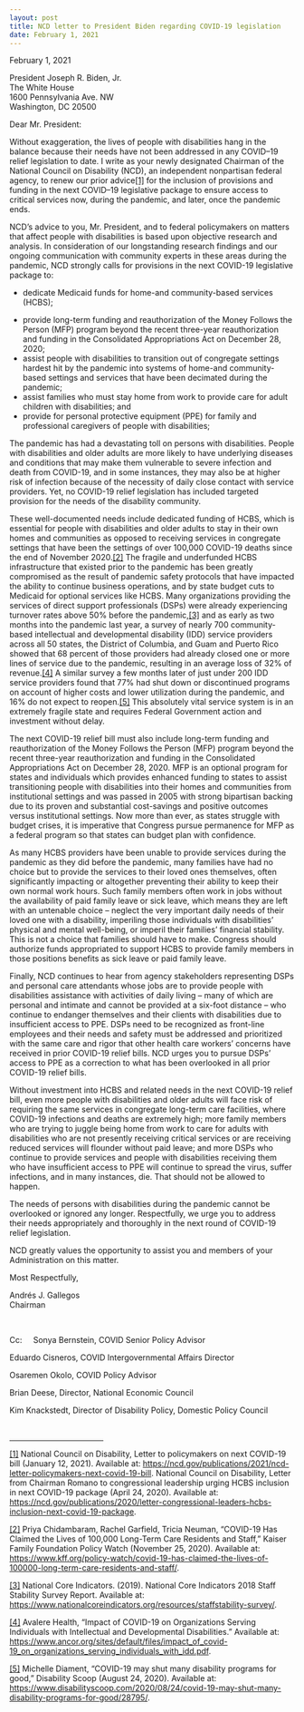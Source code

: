```yaml
---
layout: post
title: NCD letter to President Biden regarding COVID-19 legislation
date: February 1, 2021
---
```

<div><p>February 1, 2021</p></div><div><p>President Joseph R. Biden, Jr.<br />The White House<br />1600 Pennsylvania Ave. NW<br />Washington, DC 20500</p></div><p>Dear Mr. President:</p><p>Without exaggeration, the lives of people with disabilities hang in the balance because their needs have not been addressed in any COVID&ndash;19 relief legislation to date. I write as your newly designated Chairman of the National Council on Disability (NCD), an independent nonpartisan federal agency, to renew our prior advice<a href="#_ftn1" name="_ftnref1" title="">[1]</a> for the inclusion of provisions and funding in the next COVID&ndash;19 legislative package to ensure access to critical services now, during the pandemic, and later, once the pandemic ends.</p><p>NCD&rsquo;s advice to you, Mr. President, and to federal policymakers on matters that affect people with disabilities is based upon objective research and analysis. In consideration of our longstanding research findings and our ongoing communication with community experts in these areas during the pandemic, NCD strongly calls for provisions in the next COVID-19 legislative package to:</p><ul><li>dedicate Medicaid funds for home-and community-based services (HCBS);</li></ul><ul><li>provide long-term funding and reauthorization of the Money Follows the Person (MFP) program beyond the recent three-year reauthorization and funding in the Consolidated Appropriations Act on December 28, 2020;</li><li>assist people with disabilities to transition out of congregate settings hardest hit by the pandemic into systems of home-and community-based settings and services that have been decimated during the pandemic;</li><li>assist families who must stay home from work to provide care for adult children with disabilities; and</li><li>provide for personal protective equipment (PPE) for family and professional caregivers of people with disabilities;</li></ul><p>The pandemic has had a devastating toll on persons with disabilities. People with disabilities and older adults are more likely to have underlying diseases and conditions that may make them vulnerable to severe infection and death from COVID-19, and in some instances, they may also be at higher risk of infection because of the necessity of daily close contact with service providers. Yet, no COVID-19 relief legislation has included targeted provision for the needs of the disability community.</p><p>These well-documented needs include dedicated funding of HCBS, which is essential for people with disabilities and older adults to stay in their own homes and communities as opposed to receiving services in congregate settings that have been the settings of over 100,000 COVID-19 deaths since the end of November 2020.<a href="#_ftn2" name="_ftnref2" title="">[2]</a> The fragile and underfunded HCBS infrastructure that existed prior to the pandemic has been greatly compromised as the result of pandemic safety protocols that have impacted the ability to continue business operations, and by state budget cuts to Medicaid for optional services like HCBS. Many organizations providing the services of direct support professionals (DSPs) were already experiencing turnover rates above 50% before the pandemic,<a href="#_ftn3" name="_ftnref3" title="">[3]</a> and as early as two months into the pandemic last year, a survey of nearly 700 community-based intellectual and developmental disability (IDD) service providers across all 50 states, the District of Columbia, and Guam and Puerto Rico showed that 68 percent of those providers had already closed one or more lines of service due to the pandemic, resulting in an average loss of 32% of revenue.<a href="#_ftn4" name="_ftnref4" title="">[4]</a> A similar survey a few months later of just under 200 IDD service providers found that 77% had shut down or discontinued programs on account of higher costs and lower utilization during the pandemic, and 16% do not expect to reopen.<a href="#_ftn5" name="_ftnref5" title="">[5]</a> This absolutely vital service system is in an extremely fragile state and requires Federal Government action and investment without delay.</p><p>The next COVID-19 relief bill must also include long-term funding and reauthorization of the Money Follows the Person (MFP) program beyond the recent three-year reauthorization and funding in the Consolidated Appropriations Act on December 28, 2020. MFP is an optional program for states and individuals which provides enhanced funding to states to assist transitioning people with disabilities into their homes and communities from institutional settings and was passed in 2005 with strong bipartisan backing due to its proven and substantial cost-savings and positive outcomes versus institutional settings. Now more than ever, as states struggle with budget crises, it is imperative that Congress pursue permanence for MFP as a federal program so that states can budget plan with confidence.</p><p>As many HCBS providers have been unable to provide services during the pandemic as they did before the pandemic, many families have had no choice but to provide the services to their loved ones themselves, often significantly impacting or altogether preventing their ability to keep their own normal work hours. Such family members often work in jobs without the availability of paid family leave or sick leave, which means they are left with an untenable choice &ndash; neglect the very important daily needs of their loved one with a disability, imperiling those individuals with disabilities&rsquo; physical and mental well-being, or imperil their families&rsquo; financial stability. This is not a choice that families should have to make. Congress should authorize funds appropriated to support HCBS to provide family members in those positions benefits as sick leave or paid family leave.&nbsp; &nbsp;</p><p>Finally, NCD continues to hear from agency stakeholders representing DSPs and personal care attendants whose jobs are to provide people with disabilities assistance with activities of daily living &ndash; many of which are personal and intimate and cannot be provided at a six-foot distance &ndash; who continue to endanger themselves and their clients with disabilities due to insufficient access to PPE. DSPs need to be recognized as front-line employees and their needs and safety must be addressed and prioritized with the same care and rigor that other health care workers&rsquo; concerns have received in prior COVID-19 relief bills. NCD urges you to pursue DSPs&rsquo; access to PPE as a correction to what has been overlooked in all prior COVID-19 relief bills.</p><p>Without investment into HCBS and related needs in the next COVID-19 relief bill, even more people with disabilities and older adults will face risk of requiring the same services in congregate long-term care facilities, where COVID-19 infections and deaths are extremely high; more family members who are trying to juggle being home from work to care for adults with disabilities who are not presently receiving critical services or are receiving reduced services will flounder without paid leave; and more DSPs who continue to provide services and people with disabilities receiving them who have insufficient access to PPE will continue to spread the virus, suffer infections, and in many instances, die. That should not be allowed to happen.</p><p>The needs of persons with disabilities during the pandemic cannot be overlooked or ignored any longer. Respectfully, we urge you to address their needs appropriately and thoroughly in the next round of COVID-19 relief legislation.</p><p>NCD greatly values the opportunity to assist you and members of your Administration on this matter.</p><p>Most Respectfully,</p><p>Andrés J. Gallegos<br/>Chairman</p><p>&nbsp;</p><p>Cc:&nbsp;&nbsp;&nbsp;&nbsp; Sonya Bernstein, COVID Senior Policy Advisor</p><p>Eduardo Cisneros, COVID Intergovernmental Affairs Director</p><p>Osaremen Okolo, COVID Policy Advisor</p><p>Brian Deese, Director, National Economic Council</p><p>Kim Knackstedt, Director of Disability Policy, Domestic Policy Council</p><div><br clear="all" /><hr align="left" size="1" width="33%" /><div id="ftn1"><p><a href="#_ftnref1" name="_ftn1" title="">[1]</a> National Council on Disability, Letter to policymakers on next COVID-19 bill (January 12, 2021). Available at: <a href="https://ncd.gov/publications/2021/ncd-letter-policymakers-next-covid-19-bill">https://ncd.gov/publications/2021/ncd-letter-policymakers-next-covid-19-bill</a>. National Council on Disability, Letter from Chairman Romano to congressional leadership urging HCBS inclusion in next COVID-19 package (April 24, 2020). Available at: <a href="https://ncd.gov/publications/2020/letter-congressional-leaders-hcbs-inclusion-next-covid-19-package">https://ncd.gov/publications/2020/letter-congressional-leaders-hcbs-inclusion-next-covid-19-package</a>.</p></div><div id="ftn2"><p><a href="#_ftnref2" name="_ftn2" title="">[2]</a> Priya Chidambaram, Rachel Garfield, Tricia Neuman, &ldquo;COVID-19 Has Claimed the Lives of 100,000 Long-Term Care Residents and Staff,&rdquo; Kaiser Family Foundation Policy Watch (November 25, 2020). Available at: <a href="https://www.kff.org/policy-watch/covid-19-has-claimed-the-lives-of-100000-long-term-care-residents-and-staff/">https://www.kff.org/policy-watch/covid-19-has-claimed-the-lives-of-100000-long-term-care-residents-and-staff/</a>. &nbsp;</p></div><div id="ftn3"><p><a href="#_ftnref3" name="_ftn3" title="">[3]</a> National Core Indicators. (2019). National Core Indicators 2018 Staff Stability Survey Report. Available at: <a href="https://www.nationalcoreindicators.org/resources/staffstability-survey/">https://www.nationalcoreindicators.org/resources/staffstability-survey/</a>.</p></div><div id="ftn4"><p><a href="#_ftnref4" name="_ftn4" title="">[4]</a> Avalere Health, &ldquo;Impact of COVID-19 on Organizations Serving Individuals with Intellectual and Developmental Disabilities.&rdquo; Available at: <a href="https://www.ancor.org/sites/default/files/impact_of_covid-19_on_organizations_serving_individuals_with_idd.pdf">https://www.ancor.org/sites/default/files/impact_of_covid-19_on_organizations_serving_individuals_with_idd.pdf</a>.</p></div><div id="ftn5"><p><a href="#_ftnref5" name="_ftn5" title="">[5]</a> Michelle Diament, &ldquo;COVID-19 may shut many disability programs for good,&rdquo; Disability Scoop (August 24, 2020). Available at: <a href="https://www.disabilityscoop.com/2020/08/24/covid-19-may-shut-many-disability-programs-for-good/28795/">https://www.disabilityscoop.com/2020/08/24/covid-19-may-shut-many-disability-programs-for-good/28795/</a>.</p></div></div><p>&nbsp;</p>
